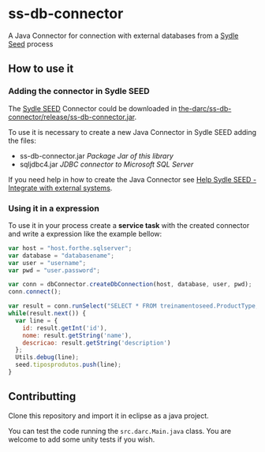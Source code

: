 # ss-db-connector

A Java Connector for connection with external databases from a [Sydle Seed](http://www.sydle.com/br/bpm/) process

## How to use it

### Adding the connector in Sydle SEED

The [Sydle SEED](http://www.sydle.com/br/bpm/) Connector could be downloaded in [the-darc/ss-db-connector/release/ss-db-connector.jar](https://github.com/the-darc/ss-db-connector/blob/master/release/ss-db-connector.jar).

To use it is necessary to create a new Java Connector in Sydle SEED adding the files:

 - ss-db-connector.jar _Package Jar of this library_
 - sqljdbc4.jar _JDBC connector to Microsoft SQL Server_

If you need help in how to create the Java Connector see [Help Sydle SEED - Integrate with external systems](https://secure.sydle.com/seed/cm/help/en/using/modelingAndAutomation/integrateWithExternalSystems.html?q=conector%20java).

### Using it in a expression

To use it in your process create a **service task** with the created connector and write a expression like the example bellow:

``` javascript
var host = "host.forthe.sqlserver";
var database = "databasename";
var user = "username";
var pwd = "user.password";

var conn = dbConnector.createDbConnection(host, database, user, pwd);
conn.connect();

var result = conn.runSelect("SELECT * FROM treinamentoseed.ProductType;");
while(result.next()) {
  var line = {
    id: result.getInt('id'),
    nome: result.getString('name'),
    descricao: result.getString('description')
  };
  Utils.debug(line);
  seed.tiposprodutos.push(line);
}
``` 

## Contributting

Clone this repository and import it in eclipse as a java project.

You can test the code running the `src.darc.Main.java` class. You are welcome to add some unity tests if you wish. 

